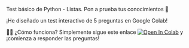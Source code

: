 Test básico de Python - Listas. Pon a prueba tus conocimientos 🚀

¡He diseñado un test interactivo de 5 preguntas en Google Colab! 

👩‍💻 ¿Cómo funciona?
Simplemente sigue este enlace [![Open In Colab](https://colab.research.google.com/assets/colab-badge.svg)](https://colab.research.google.com/github/bcamandone/Python/blob/main/Test_Listas/Basic_Python_test__Listas.ipynb) y ¡comienza a responder las preguntas!

